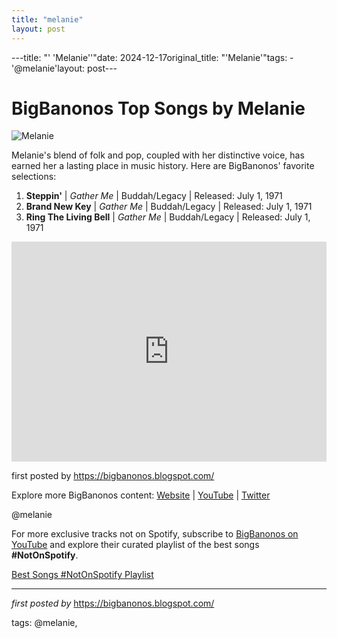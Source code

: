 ```yaml
---
title: "melanie"
layout: post
---
```

---title: "' 'Melanie''"date: 2024-12-17original_title: "'Melanie'"tags:  - '@melanie'layout: post---<h1>BigBanonos Top Songs by Melanie</h1><img alt="Melanie" src="https://fastly-s3.allmusic.com/artist/mn0000409670/400/hFhcy8CQMScS6k1oGMsGrJhUoDg0hsvx4F4sL4oO-nA=.jpg" /> <p>Melanie's blend of folk and pop, coupled with her distinctive voice, has earned her a lasting place in music history. Here are BigBanonos' favorite selections:</p> <ol> <li><strong>Steppin'</strong> | <em>Gather Me</em> | Buddah/Legacy | Released: July 1, 1971</li> <li><strong>Brand New Key</strong> | <em>Gather Me</em> | Buddah/Legacy | Released: July 1, 1971</li> <li><strong>Ring The Living Bell</strong> | <em>Gather Me</em> | Buddah/Legacy | Released: July 1, 1971</li></ol> <div> <iframe src="https://open.spotify.com/embed/playlist/1p8uK6aDmognldO4DdXjUw?utm_source=generator" width="100%" height="352" frameBorder="0" allowfullscreen="" allow="autoplay; clipboard-write; encrypted-media; fullscreen; picture-in-picture" loading="lazy"></iframe></div> <p>first posted by <a href="https://bigbanonos.blogspot.com/">https://bigbanonos.blogspot.com/</a></p> <div> <p>Explore more BigBanonos content: <a href="https://bigbanonos.blogspot.com/">Website</a> | <a href="https://www.youtube.com/@BigBanonos">YouTube</a> | <a href="https://x.com/bigbanonos">Twitter</a></p></div> <!--Tags--><p>@melanie</p><!--Subscribe and Playlist Links--><div>    <p>For more exclusive tracks not on Spotify, subscribe to <a href="https://www.youtube.com/@BigBanonos" target="_blank">BigBanonos on YouTube</a> and explore their curated playlist of the best songs <strong>#NotOnSpotify</strong>.</p>    <p><a href="https://www.youtube.com/playlist?list=PLtuNtuTatqI0kFahUCbtbfenC_ET5O_tr" target="_blank">Best Songs #NotOnSpotify Playlist<br /></a></p></div><hr /><p><em>first posted by</em> <a href="https://bigbanonos.blogspot.com/" rel="noopener" target="_new">https://bigbanonos.blogspot.com/</a></p><p>tags: @melanie,</p>